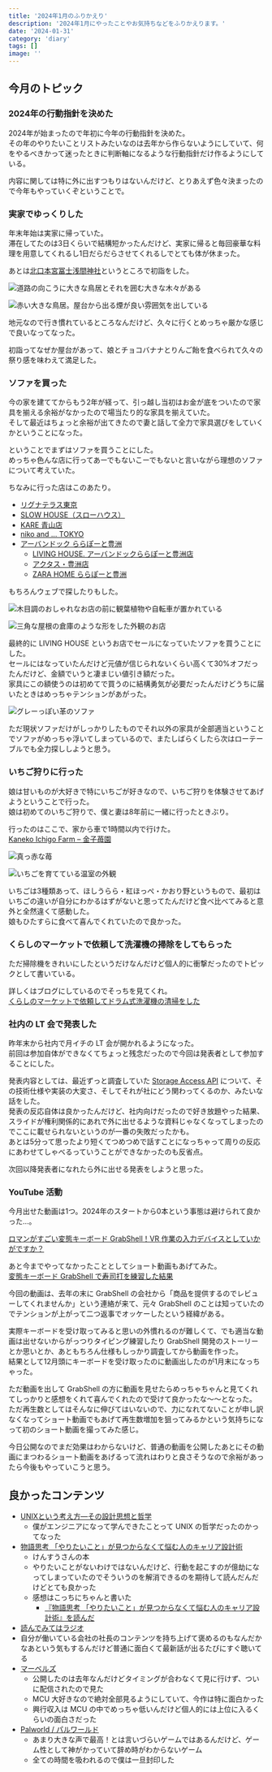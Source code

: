 ```yaml
---
title: '2024年1月のふりかえり'
description: '2024年1月にやったことやお気持ちなどをふりかえります。'
date: '2024-01-31'
category: 'diary'
tags: []
image: ''
---
```


## 今月のトピック

### 2024年の行動指針を決めた

2024年が始まったので年初に今年の行動指針を決めた。  
その年のやりたいことリストみたいなのは去年から作らないようにしていて、何をやるべきかって迷ったときに判断軸になるような行動指針だけ作るようにしている。

内容に関しては特に外に出すつもりはないんだけど、とりあえず色々決まったので今年もやっていくぞということで。

### 実家でゆっくりした

年末年始は実家に帰っていた。  
滞在してたのは3日くらいで結構短かったんだけど、実家に帰ると毎回豪華な料理を用意してくれるし1日だらだらさせてくれるしでとても体が休まった。

あとは[北口本宮冨士浅間神社](https://www.sengenjinja.jp/)というところで初詣をした。

![道路の向こうに大きな鳥居とそれを囲む大きな木々がある](./01.jpg '木がでかい')

![赤い大きな鳥居。屋台から出る煙が良い雰囲気を出している](./02.jpg 'めっちゃ雰囲気がある')

地元なので行き慣れているところなんだけど、久々に行くとめっちゃ厳かな感じで良いなってなった。

初詣ってなぜか屋台があって、娘とチョコバナナとりんご飴を食べられて久々の祭り感を味わえて満足した。

### ソファを買った

今の家を建ててからもう2年が経って、引っ越し当初はお金が底をついたので家具を揃える余裕がなかったので場当たり的な家具を揃えていた。  
そして最近はちょっと余裕が出てきたので妻と話して全力で家具選びをしていくかということになった。

ということでまずはソファを買うことにした。  
めっちゃ色んな店に行ってあーでもないこーでもないと言いながら理想のソファについて考えていた。

ちなみに行った店はこのあたり。

- [リグナテラス東京](https://rigna.co.jp/category/rigna)
- [SLOW HOUSE（スローハウス）](https://www.slow-house.com/)
- [KARE 青山店](https://www.livinghouse.co.jp/branch/kare-aoyama/)
- [niko and ... TOKYO](https://www.nikoand.jp/tokyo/)
- [アーバンドック ららぽーと豊洲](https://mitsui-shopping-park.com/lalaport/toyosu/)
  - [LIVING HOUSE. アーバンドックららぽーと豊洲店](https://www.livinghouse.co.jp/branch/toyosu/)
  - [アクタス・豊洲店](https://www.actus-interior.com/shop/toyosu/)
  - [ZARA HOME ららぽーと豊洲](https://zarahomeshop.biz/japan/toyosu.html)

もちろんウェブで探したりもした。

![木目調のおしゃれなお店の前に観葉植物や自転車が置かれている](./03.jpg 'リグナテラス東京。このお店が一番気にっている')

![三角な屋根の倉庫のような形をした外観のお店](./04.jpg 'SLOW HOUSE。天王洲アイルにあるんだけど町並みが良かった')

最終的に LIVING HOUSE というお店でセールになっていたソファを買うことにした。  
セールにはなっていたんだけど元値が信じられないくらい高くて30%オフだったんだけど、金額でいうと凄まじい値引き額だった。  
家具にこの額使うのは初めてで買うのに結構勇気が必要だったんだけどうちに届いたときはめっちゃテンションがあがった。

![グレーっぽい革のソファ](./05.jpg '水牛革のヴィンテージ感が気に入っている')

ただ現状ソファだけがしっかりしたものでそれ以外の家具が全部適当ということでソファがめっちゃ浮いてしまっているので、またしばらくしたら次はローテーブルでも全力探ししようと思う。

### いちご狩りに行った

娘は甘いものが大好きで特にいちごが好きなので、いちご狩りを体験させてあげようということで行った。  
娘は初めてのいちご狩りで、僕と妻は8年前に一緒に行ったときぶり。

行ったのはここで、家から車で1時間以内で行けた。  
[Kaneko Ichigo Farm – 金子苺園](https://kaneko-strawberry-farm.myshopify.com/)

![真っ赤な苺](./06.jpg 'いちごかわいい')

![いちごを育てている温室の外観](./07.jpg '金子苺園めっちゃ良いところでした')

いちごは3種類あって、ほしうらら・紅ほっぺ・かおり野というもので、最初はいちごの違いが自分にわかるはずがないと思ってたんだけど食べ比べてみると意外と全然違くて感動した。  
娘もひたすらに食べて喜んでくれていたので良かった。

### くらしのマーケットで依頼して洗濯機の掃除をしてもらった

ただ掃除機をきれいにしたというだけなんだけど個人的に衝撃だったのでトピックとして書いている。

詳しくはブログにしているのでそっちを見てくれ。  
[くらしのマーケットで依頼してドラム式洗濯機の清掃をした](https://blog.nabeliwo.com/2024/01/clean-washing-machine/)

### 社内の LT 会で発表した

昨年末から社内で月イチの LT 会が開かれるようになった。  
前回は参加自体ができなくてちょっと残念だったので今回は発表者として参加することにした。

発表内容としては、最近ずっと調査していた [Storage Access API](https://developer.mozilla.org/ja/docs/Web/API/Storage_Access_API) について、その技術仕様や実装の大変さ、そしてそれが社にどう関わってくるのか、みたいな話をした。  
発表の反応自体は良かったんだけど、社内向けだったので好き放題やった結果、スライドが権利関係的にあれで外に出せるような資料じゃなくなってしまったのでここに載せられないというのが一番の失敗だったかも。  
あとは5分って思ったより短くてつめつめで話すことになっちゃって周りの反応にあわせてしゃべるっていうことができなかったのも反省点。

次回以降発表者になれたら外に出せる発表をしようと思った。

### YouTube 活動

今月出せた動画は1つ。2024年のスタートから0本という事態は避けられて良かった…。

[ロマンがすごい変態キーボード GrabShell！VR 作業の入力デバイスとしていかがですか？](https://www.youtube.com/watch?v=3Lks_G_DniU)

あと今までやってなかったこととしてショート動画もあげてみた。  
[変態キーボード GrabShell で寿司打を練習した結果](https://www.youtube.com/shorts/5BsxyUfzBjg)

今回の動画は、去年の末に GrabShell の会社から「商品を提供するのでレビューしてくれませんか」という連絡が来て、元々 GrabShell のことは知っていたのでテンションが上がって二つ返事でオッケーしたという経緯がある。

実際キーボードを受け取ってみると思いの外慣れるのが難しくて、でも適当な動画は出せないからがっつりタイピング練習したり GrabShell 開発のストーリーとか思いとか、あともちろん仕様もしっかり調査してから動画を作った。  
結果として12月頭にキーボードを受け取ったのに動画出したのが1月末になっちゃった。

ただ動画を出して GrabShell の方に動画を見せたらめっちゃちゃんと見てくれてしっかりと感想をくれて喜んでくれたので受けて良かったな〜〜となった。  
ただ再生数としてはそんなに伸びてはいないので、力になれてないことが申し訳なくなってショート動画でもあげて再生数増加を狙ってみるかという気持ちになって初のショート動画を撮ってみた感じ。

今日公開なのでまだ効果はわからないけど、普通の動画を公開したあとにその動画にまつわるショート動画をあげるって流れはわりと良さそうなので余裕があったら今後もやっていこうと思う。

## 良かったコンテンツ

- [UNIXという考え方―その設計思想と哲学](https://amzn.to/427TLyQ)
  - 僕がエンジニアになって学んできたことって UNIX の哲学だったのかってなった
- [物語思考 「やりたいこと」が見つからなくて悩む人のキャリア設計術](https://amzn.to/3RVKgxV)
  - けんすうさんの本
  - やりたいことがないわけではないんだけど、行動を起こすのが億劫になってしまっていたのでそういうのを解消できるのを期待して読んだんだけどとても良かった
  - 感想はこっちにちゃんと書いた
    - [『物語思考 「やりたいこと」が見つからなくて悩む人のキャリア設計術』を読んだ](https://blog.nabeliwo.com/2024/01/read-story-thinking/)
- [読んでみてはラジオ](https://open.spotify.com/show/0Vv5Gs0DVYZsvAb4w4CthT?si=d38cefe97ec94369)
- 自分が働いている会社の社長のコンテンツを持ち上げて褒めるのもなんだかなあという気もするんだけど普通に面白くて最新話が出るたびにすぐ聴いてる
- [マーベルズ](https://marvel.disney.co.jp/movie/marvels)
  - 公開したのは去年なんだけどタイミングが合わなくて見に行けず、ついに配信されたので見た
  - MCU 大好きなので絶対全部見るようにしていて、今作は特に面白かった
  - 興行収入は MCU の中でめっちゃ低いんだけど個人的には上位に入るくらいの面白さだった
- [Palworld / パルワールド](https://store.steampowered.com/app/1623730/Palworld/?l=japanese)
  - あまり大きな声で最高！とは言いづらいゲームではあるんだけど、ゲーム性として神がかっていて辞め時がわからないゲーム
  - 全ての時間を吸われるので僕は一旦封印した
